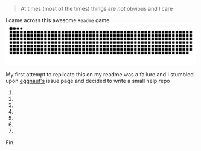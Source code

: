 > At times (most of the times) things are *not* obvious and I care

I came across this awesome `Readme` game
![](https://raw.githubusercontent.com/Platane/snk/output/github-contribution-grid-snake.svg)

My first attempt to replicate this on my readme was a failure and I stumbled upon [eggnaut's](https://github.com/Platane/snk/issues/63) issue page and decided to write a small help repo

1. 
2.
3.
4.
5.
6.
7.

Fin.